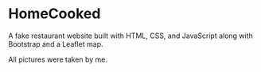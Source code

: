 # HomeCooked

A fake restaurant website built with HTML, CSS, and JavaScript along with Bootstrap and a Leaflet map.

All pictures were taken by me.
